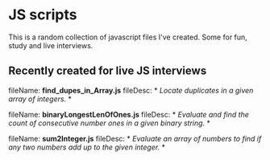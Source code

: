 # JS scripts
 This is a random collection of javascript files I've created. Some for fun, study and live interviews.

## Recently created for live JS interviews

fileName:	**find_dupes_in_Array.js**
  fileDesc:	* *Locate duplicates in a given array of integers.* *

fileName:	**binaryLongestLenOfOnes.js**
  fileDesc:	* *Evaluate and find the count of consecutive number ones in a given binary string.* *

fileName:	**sum2Integer.js**
  fileDesc:	* *Evaluate an array of numbers to find if any two numbers add up to the given integer.* *
